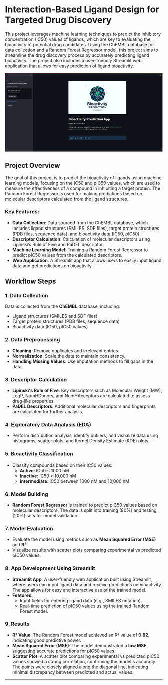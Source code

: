 # Interaction-Based Ligand Design for Targeted Drug Discovery

This project leverages machine learning techniques to predict the inhibitory concentration (IC50) values of ligands, which are key to evaluating the bioactivity of potential drug candidates. Using the ChEMBL database for data collection and a Random Forest Regressor model, this project aims to streamline the drug discovery process by accurately predicting ligand bioactivity. The project also includes a user-friendly Streamlit web application that allows for easy prediction of ligand bioactivity.


![Image Description](app)

## Project Overview

The goal of this project is to predict the bioactivity of ligands using machine learning models, focusing on the IC50 and pIC50 values, which are used to measure the effectiveness of a compound in inhibiting a target protein. The Random Forest Regressor is used for making predictions based on molecular descriptors calculated from the ligand structures.

### Key Features:
- **Data Collection**: Data sourced from the ChEMBL database, which includes ligand structures (SMILES, SDF files), target protein structures (PDB files, sequence data), and bioactivity data (IC50, pIC50).
- **Descriptor Calculation**: Calculation of molecular descriptors using Lipinski’s Rule of Five and PaDEL descriptor.
- **Machine Learning Model**: Training a Random Forest Regressor to predict pIC50 values from the calculated descriptors.
- **Web Application**: A Streamlit app that allows users to easily input ligand data and get predictions on bioactivity.

## Workflow Steps

### 1. Data Collection
Data is collected from the **ChEMBL** database, including:
- Ligand structures (SMILES and SDF files)
- Target protein structures (PDB files, sequence data)
- Bioactivity data (IC50, pIC50 values)

### 2. Data Preprocessing
- **Cleaning**: Remove duplicates and irrelevant entries.
- **Normalization**: Scale the data to maintain consistency.
- **Handling Missing Values**: Use imputation methods to fill gaps in the data.

### 3. Descriptor Calculation
- **Lipinski's Rule of Five**: Key descriptors such as Molecular Weight (MW), LogP, NumHDonors, and NumHAcceptors are calculated to assess drug-like properties.
- **PaDEL Descriptors**: Additional molecular descriptors and fingerprints are calculated for further analysis.

### 4. Exploratory Data Analysis (EDA)
- Perform distribution analysis, identify outliers, and visualize data using histograms, scatter plots, and Kernel Density Estimate (KDE) plots.

### 5. Bioactivity Classification
- Classify compounds based on their IC50 values:
  - **Active**: IC50 < 1000 nM
  - **Inactive**: IC50 > 10,000 nM
  - **Intermediate**: IC50 between 1000 nM and 10,000 nM

### 6. Model Building
- **Random Forest Regressor** is trained to predict pIC50 values based on molecular descriptors. The data is split into training (80%) and testing (20%) sets for model validation.

### 7. Model Evaluation
- Evaluate the model using metrics such as **Mean Squared Error (MSE)** and **R²**.
- Visualize results with scatter plots comparing experimental vs predicted pIC50 values.

### 8. App Development Using Streamlit
- **Streamlit App**: A user-friendly web application built using Streamlit, where users can input ligand data and receive predictions on bioactivity. The app allows for easy and interactive use of the trained model.
- **Features**:
  - Input fields for entering ligand data (e.g., SMILES notation).
  - Real-time prediction of pIC50 values using the trained Random Forest model.

### 9. Results
- **R² Value**: The Random Forest model achieved an R² value of **0.82**, indicating good predictive power.
- **Mean Squared Error (MSE)**: The model demonstrated a **low MSE**, suggesting accurate predictions for pIC50 values.
- **Scatter Plot**: A scatter plot comparing experimental vs predicted pIC50 values showed a strong correlation, confirming the model's accuracy. The points were closely aligned along the diagonal line, indicating minimal discrepancy between predicted and actual values.

---
